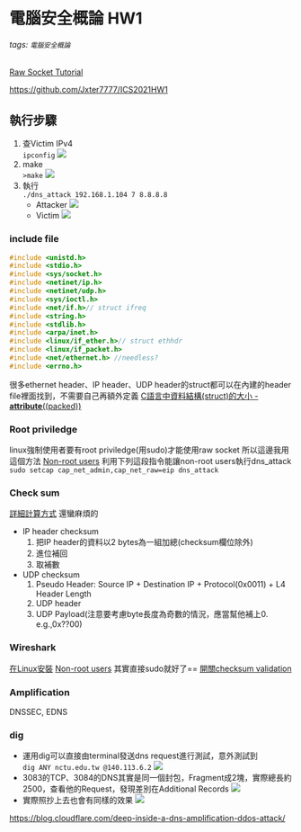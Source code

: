 # 電腦安全概論 HW1
###### tags: `電腦安全概論`

[Raw Socket Tutorial](https://www.opensourceforu.com/2015/03/a-guide-to-using-raw-sockets/)

https://github.com/Jxter7777/ICS2021HW1


## 執行步驟
1. 查Victim IPv4
    <br>`ipconfig`
    ![](https://i.imgur.com/Az14bUn.png) 
2. make
    <br>`>make`
    ![](https://i.imgur.com/RuERm5f.png)
3. 執行
    <br>`./dns_attack 192.168.1.104 7 8.8.8.8`
    * Attacker
        ![](https://i.imgur.com/QsUUegW.png)
    * Victim
        ![](https://i.imgur.com/qa9VW44.png)


### include file
```c
#include <unistd.h>
#include <stdio.h>
#include <sys/socket.h>
#include <netinet/ip.h>
#include <netinet/udp.h>
#include <sys/ioctl.h>
#include <net/if.h>// struct ifreq
#include <string.h>
#include <stdlib.h>
#include <arpa/inet.h>
#include <linux/if_ether.h>// struct ethhdr
#include <linux/if_packet.h>
#include <net/ethernet.h> //needless?
#include <errno.h>
```
很多ethernet header、IP header、UDP header的struct都可以在內建的header file裡面找到，不需要自己再額外定義
[C語言中資料結構(struct)的大小 - __attribute__((packed)) ](https://chunchaichang.blogspot.com/2010/06/cstruct-attributepacked.html)
### Root priviledge
linux強制使用者要有root priviledge(用sudo)才能使用raw socket
所以這邊我用這個方法
[Non-root users](https://squidarth.com/networking/systems/rc/2018/05/28/using-raw-sockets.html)
利用下列這段指令能讓non-root users執行dns_attack
`sudo setcap cap_net_admin,cap_net_raw=eip dns_attack`
### Check sum
[詳細計算方式](http://bruce690813.blogspot.com/2017/09/tcpip-checksum.html)
還蠻麻煩的
* IP header checksum
    1. 把IP header的資料以2 bytes為一組加總(checksum欄位除外)
    2. 進位補回
    3. 取補數
* UDP checksum
    1. Pseudo Header: Source IP + Destination IP + Protocol(0x0011) + L4 Header Length
    2. UDP header
    3. UDP Payload(注意要考慮byte長度為奇數的情況，應當幫他補上0. e.g.,0x??00)
### Wireshark
[在Linux安裝](https://www.itread01.com/content/1548586810.html)
[Non-root users](https://askubuntu.com/questions/748941/im-not-able-to-use-wireshark-couldnt-run-usr-bin-dumpcap-in-child-process)
其實直接sudo就好了==
[開關checksum validation](https://packetlife.net/blog/2008/aug/23/disabling-checksum-validation-wireshark/)
### Amplification 
DNSSEC, EDNS
### dig
* 運用dig可以直接由terminal發送dns request進行測試，意外測試到
<br>`dig ANY nctu.edu.tw @140.113.6.2`
![](https://i.imgur.com/DednJ7A.png)
* 3083的TCP、3084的DNS其實是同一個封包，Fragment成2塊，實際總長約2500，查看他的Request，發現差別在Additional Records
![](https://i.imgur.com/3N1vjHs.png)
* 實際照抄上去也會有同樣的效果
![](https://i.imgur.com/g9damJC.png)

https://blog.cloudflare.com/deep-inside-a-dns-amplification-ddos-attack/